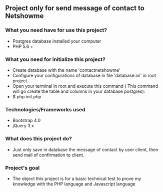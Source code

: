 ## Project only for send message of contact to Netshowme

### What you need have for use this project?
- Postgres database installed your computer
- PHP 5.6 +

### What you need for initialize this project?
- Create database with the name 'contactnetshowme'
- Configure your configurations of database in file 'database.ini' in root project.
- Open your terminal in root and execute this command ( This command will go create the table and columns in your database postgres):
- $ php init.php 


### Technologies/Frameworks used
- Bootstrap 4.0
- jQuery 3.x

### What does this project do?
- Just only save in database the message of contact by user client, then send mail of confirmation to client.

### Project's goal
- The object this project is for a basic technical test to prove my knowledge with the PHP language and Javascript language
